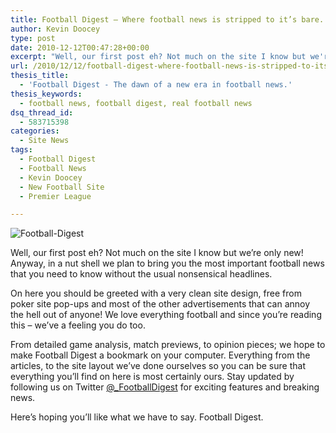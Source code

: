 ```yaml
---
title: Football Digest – Where football news is stripped to it’s bare.
author: Kevin Doocey
type: post
date: 2010-12-12T00:47:28+00:00
excerpt: "Well, our first post eh? Not much on the site I know but we're only new!.."
url: /2010/12/12/football-digest-where-football-news-is-stripped-to-its-bare/
thesis_title:
  - 'Football Digest - The dawn of a new era in football news.'
thesis_keywords:
  - football news, football digest, real football news
dsq_thread_id:
  - 583715398
categories:
  - Site News
tags:
  - Football Digest
  - Football News
  - Kevin Doocey
  - New Football Site
  - Premier League

---
```

![Football-Digest](/wp-content/uploads/2012/07/Football_Digest.jpg "Football_Digest_Logo")

Well, our first post eh? Not much on the site I know but we’re only new! Anyway, in a nut shell we plan to bring you the most important football news that you need to know without the usual nonsensical headlines.

On here you should be greeted with a very clean site design, free from poker site pop-ups and most of the other advertisements that can annoy the hell out of anyone! We love everything football and since you’re reading this – we’ve a feeling you do too.

From detailed game analysis, match previews, to opinion pieces; we hope to make Football Digest a bookmark on your computer. Everything from  the articles, to the site layout we’ve done ourselves so you can be sure that everything you’ll find on here is most certainly ours. Stay updated by following us on Twitter [@_FootballDigest][1] for exciting features and breaking news.

Here’s hoping you’ll like what we have to say. Football Digest.

[1]: http://twitter.com/_footballdigest
